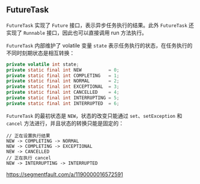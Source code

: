 ## FutureTask

`FutureTask` 实现了 `Future` 接口，表示异步任务执行的结果。此外 `FutureTask` 还实现了 `Runnable` 接口，因此也可以直接调用 run 方法执行。

`FutureTask` 内部维护了 volatile 变量 `state` 表示任务执行的状态，在任务执行的不同时刻期状态是相互转换：

```java
private volatile int state;
private static final int NEW          = 0;
private static final int COMPLETING   = 1;
private static final int NORMAL       = 2;
private static final int EXCEPTIONAL  = 3;
private static final int CANCELLED    = 4;
private static final int INTERRUPTING = 5;
private static final int INTERRUPTED  = 6;
```

`FutureTask` 的最初状态是 `NEW`，状态的改变只能通过 `set`、`setException` 和 `cancel` 方法进行，并且状态的转换只能是固定的：

```
// 正在设置执行结果
NEW -> COMPLETING -> NORMAL
NEW -> COMPLETING -> EXCEPTIONAL
NEW -> CANCELLED
// 正在执行 cancel
NEW -> INTERRUPTING -> INTERRUPTED
```





https://segmentfault.com/a/1190000016572591